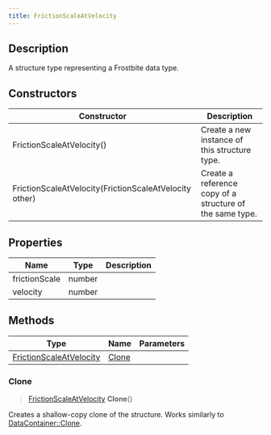 ```yaml
---
title: FrictionScaleAtVelocity
---
```

## Description

A structure type representing a Frostbite data type.

## Constructors

| Constructor                                            | Description                                              |
| ------------------------------------------------------ | -------------------------------------------------------- |
| FrictionScaleAtVelocity()                              | Create a new instance of this structure type.            |
| FrictionScaleAtVelocity(FrictionScaleAtVelocity other) | Create a reference copy of a structure of the same type. |

## Properties

| Name          | Type   | Description |
| ------------- | ------ | ----------- |
| frictionScale | number |             |
| velocity      | number |             |

## Methods

| Type                                               | Name            | Parameters |
| -------------------------------------------------- | --------------- | ---------- |
| [FrictionScaleAtVelocity](/vext/ref/fb/frictionscaleatvelocity/) | [Clone](#clone) |            |

### Clone

> [FrictionScaleAtVelocity](/vext/ref/fb/frictionscaleatvelocity/) **Clone**()

Creates a shallow-copy clone of the structure. Works similarly to [DataContainer::Clone](/vext/ref/shared/class/datacontainer#clone).

